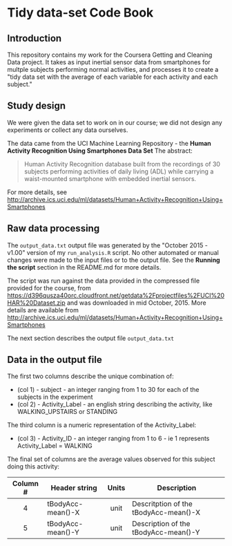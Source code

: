 # Tidy data-set Code Book

## Introduction
This repository contains my work for the Coursera Getting and Cleaning Data project. It takes as input inertial sensor data from smartphones for multple subjects performing normal activities, and processes it to create a "tidy data set with the average of each variable for each activity and each subject."

## Study design
We were given the data set to work on in our course; we did not design any experiments or collect any data ourselves.

The data came from the UCI Machine Learning Repository - the __Human Activity Recognition Using Smartphones Data Set__ The abstract:
> Human Activity Recognition database built from the recordings of 30 subjects performing activities of daily living (ADL) while carrying a waist-mounted smartphone with embedded inertial sensors.

For more details, see http://archive.ics.uci.edu/ml/datasets/Human+Activity+Recognition+Using+Smartphones

## Raw data processing
The  ```output_data.txt``` output file was generated by the "October 2015 - v1.00" version of my ```run_analysis.R``` script. No other automated or manual changes were made to the input files or to the output file. See the __Running the script__ section in the README.md for more details.

The script was run against the data provided in the compressed file provided for the course, from https://d396qusza40orc.cloudfront.net/getdata%2Fprojectfiles%2FUCI%20HAR%20Dataset.zip  and was downloaded in mid October, 2015. More details are available from http://archive.ics.uci.edu/ml/datasets/Human+Activity+Recognition+Using+Smartphones 

The next section describes the output file ```output_data.txt```

## Data in the output file
The first two columns describe the unique combination of:
- (col 1) - subject - an integer ranging from 1 to 30 for each of the subjects in the experiment
- (col 2) - Activity_Label	- an english string describing the activity, like WALKING_UPSTAIRS or STANDING

The third column is a numeric representation of the Activity_Label:
- (col 3) - Activity_ID - an integer ranging from 1 to 6 - ie 1 represents Activity_Label = WALKING

The final set of columns are the average values observed for this subject doing this activity:

Column #|Header string|Units|Description
:------:|-------------|:---:|-----------
4|tBodyAcc-mean()-X|unit|Descritption of the tBodyAcc-mean()-X
5|tBodyAcc-mean()-Y|unit|Description of the tBodyAcc-mean()-Y
